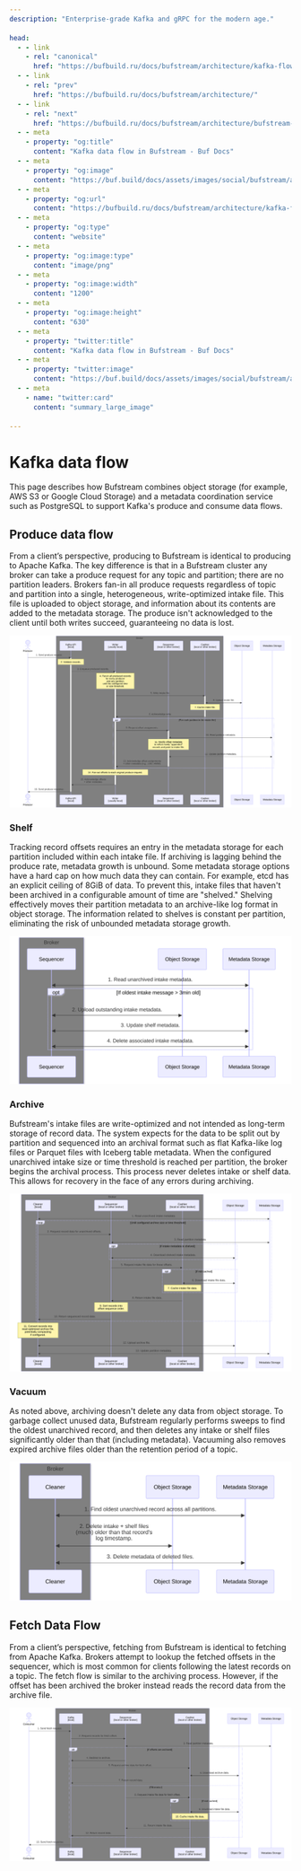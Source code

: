 ```yaml
---
description: "Enterprise-grade Kafka and gRPC for the modern age."

head:
  - - link
    - rel: "canonical"
      href: "https://bufbuild.ru/docs/bufstream/architecture/kafka-flow/"
  - - link
    - rel: "prev"
      href: "https://bufbuild.ru/docs/bufstream/architecture/"
  - - link
    - rel: "next"
      href: "https://bufbuild.ru/docs/bufstream/architecture/bufstream-network-deployment-guide/"
  - - meta
    - property: "og:title"
      content: "Kafka data flow in Bufstream - Buf Docs"
  - - meta
    - property: "og:image"
      content: "https://buf.build/docs/assets/images/social/bufstream/architecture/kafka-flow.png"
  - - meta
    - property: "og:url"
      content: "https://bufbuild.ru/docs/bufstream/architecture/kafka-flow/"
  - - meta
    - property: "og:type"
      content: "website"
  - - meta
    - property: "og:image:type"
      content: "image/png"
  - - meta
    - property: "og:image:width"
      content: "1200"
  - - meta
    - property: "og:image:height"
      content: "630"
  - - meta
    - property: "twitter:title"
      content: "Kafka data flow in Bufstream - Buf Docs"
  - - meta
    - property: "twitter:image"
      content: "https://buf.build/docs/assets/images/social/bufstream/architecture/kafka-flow.png"
  - - meta
    - name: "twitter:card"
      content: "summary_large_image"

---
```


# Kafka data flow

This page describes how Bufstream combines object storage (for example, AWS S3 or Google Cloud Storage) and a metadata coordination service such as PostgreSQL to support Kafka's produce and consume data flows.

## Produce data flow

From a client’s perspective, producing to Bufstream is identical to producing to Apache Kafka. The key difference is that in a Bufstream cluster any broker can take a produce request for any topic and partition; there are no partition leaders. Brokers fan-in all produce requests regardless of topic and partition into a single, heterogeneous, write-optimized intake file. This file is uploaded to object storage, and information about its contents are added to the metadata storage. The produce isn't acknowledged to the client until both writes succeed, guaranteeing no data is lost.

![Bufstream Produce Flow](../../../images/bufstream/architecture/produce-flow.svg)

### Shelf

Tracking record offsets requires an entry in the metadata storage for each partition included within each intake file. If archiving is lagging behind the produce rate, metadata growth is unbound. Some metadata storage options have a hard cap on how much data they can contain. For example, etcd has an explicit ceiling of 8GiB of data. To prevent this, intake files that haven't been archived in a configurable amount of time are "shelved." Shelving effectively moves their partition metadata to an archive-like log format in object storage. The information related to shelves is constant per partition, eliminating the risk of unbounded metadata storage growth.

![Bufstream Shelving Flow](../../../images/bufstream/architecture/shelf-flow.svg)

### Archive

Bufstream's intake files are write-optimized and not intended as long-term storage of record data. The system expects for the data to be split out by partition and sequenced into an archival format such as flat Kafka-like log files or Parquet files with Iceberg table metadata. When the configured unarchived intake size or time threshold is reached per partition, the broker begins the archival process. This process never deletes intake or shelf data. This allows for recovery in the face of any errors during archiving.

![Bufstream Archive Process](../../../images/bufstream/architecture/archive-process.svg)

### Vacuum

As noted above, archiving doesn't delete any data from object storage. To garbage collect unused data, Bufstream regularly performs sweeps to find the oldest unarchived record, and then deletes any intake or shelf files significantly older than that (including metadata). Vacuuming also removes expired archive files older than the retention period of a topic.

![Bufstream Vacuum Process](../../../images/bufstream/architecture/vacuum-process.svg)

## Fetch Data Flow

From a client’s perspective, fetching from Bufstream is identical to fetching from Apache Kafka. Brokers attempt to lookup the fetched offsets in the sequencer, which is most common for clients following the latest records on a topic. The fetch flow is similar to the archiving process. However, if the offset has been archived the broker instead reads the record data from the archive file.

![Bufstream Fetch Flow](../../../images/bufstream/architecture/fetch-flow.svg)
